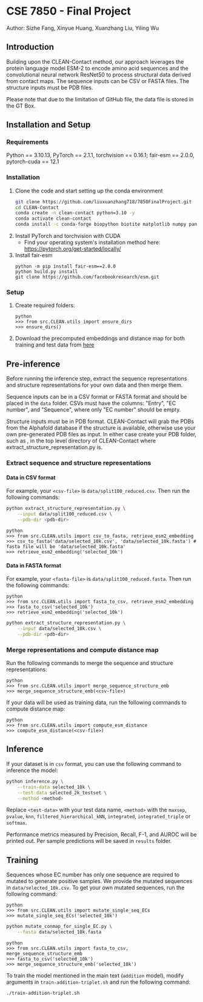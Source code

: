 # CSE 7850 - Final Project

Author: Sizhe Fang, Xinyue Huang, Xuanzhang Liu, Yiling Wu

## Introduction
Building upon the CLEAN-Contact method, our approach leverages the protein language model ESM-2 to encode amino acid sequences and the convolutional neural network ResNet50 to process structural data derived from contact maps. The sequence inputs can be CSV or FASTA files. The structure inputs must be PDB files. 

Please note that due to the limitation of GitHub file, the data file is stored in the GT Box.

## Installation and Setup
### Requirements
Python == 3.10.13, PyTorch == 2.1.1, torchvision == 0.16.1;
fair-esm == 2.0.0, pytorch-cuda == 12.1

### Installation
1. Clone the code and start setting up the conda environment
    ```bash
    git clone https://github.com/liuxuanzhang718/7850FinalProject.git
    cd CLEAN-Contact
    conda create -n clean-contact python=3.10 -y
    conda activate clean-contact
    conda install -c conda-forge biopython biotite matplotlib numpy pandas pyyaml scikit-learn scipy tensorboardx tqdm
    ```
2. Install PyTorch and torchvision with CUDA
   * Find your operating system's installation method here: https://pytorch.org/get-started/locally/
3. Install fair-esm
    ```
    python -m pip install fair-esm==2.0.0
    python build.py install
    git clone https://github.com/facebookresearch/esm.git
    ```
### Setup
1. Create required folders:

    ```
   python
   >>> from src.CLEAN.utils import ensure_dirs
   >>> ensure_dirs()
    ```
2. Download the precomputed embeddings and distance map for both training and test data from 
[here](https://gatech.box.com/s/rimcplz8ldf0y6z254e13eye88jkyw29) 


## Pre-inference

Before running the inference step, extract the sequence representations and structure representations for your own data 
and then merge them. 

Sequence inputs can be in a CSV format or FASTA format and should be placed in the `data` folder. CSVs must have the 
columns: "Entry", "EC number", and "Sequence", where only "EC number" should be empty. 

Structure inputs must be in PDB format. CLEAN-Contact will grab the PDBs from the Alphafold database if the structure 
is available, otherwise use your own pre-generated PDB files as input. In either case create your PDB folder, such 
as <pdb-dir>, in the top level directory of CLEAN-Contact where extract_structure_representation.py is.

### Extract sequence and structure representations
#### Data in CSV format

For example, your `<csv-file>` is `data/split100_reduced.csv`. Then run the following commands: 

```bash
python extract_structure_representation.py \
    --input data/split100_reduced.csv \
    --pdb-dir <pdb-dir> 
```

```
python
>>> from src.CLEAN.utils import csv_to_fasta, retrieve_esm2_embedding
>>> csv_to_fasta('data/selected_10k.csv', 'data/selected_10k.fasta') # fasta file will be 'data/selected_10k.fasta'
>>> retrieve_esm2_embedding('selected_10k')
```

#### Data in FASTA format

For example, your `<fasta-file>` is `data/split100_reduced.fasta`. Then run the following commands:

```
python
>>> from src.CLEAN.utils import fasta_to_csv, retrieve_esm2_embedding
>>> fasta_to_csv('selected_10k')
>>> retrieve_esm2_embedding('selected_10k')
```

```bash
python extract_structure_representation.py \
    --input data/selected_10k.csv \
    --pdb-dir <pdb-dir> 
```

### Merge representations and compute distance map

Run the following commands to merge the sequence and structure representations:

```
python
>>> from src.CLEAN.utils import merge_sequence_structure_emb
>>> merge_sequence_structure_emb(<csv-file>)
```

If your data will be used as training data, run the following commands to compute distance map:

```
python
>>> from src.CLEAN.utils import compute_esm_distance
>>> compute_esm_distance(<csv-file>)
```

## Inference

If your dataset is in `csv` format, you can use the following command to inference the model:

```bash
python inference.py \
    --train-data selected_10k \
    --test-data selected_2k_testset \
    --method <method>
```

Replace `<test-data>` with your test data name, `<method>` with the `maxsep`, `pvalue`, `knn`, `filtered_hierarchical_kNN`, `integrated`, `integrated_triple` or `softmax`.

Performance metrics measured by Precision, Recall, F-1, and AUROC will be printed out. Per sample predictions will be saved in `results` folder.

## Training

Sequences whose EC number has only one sequence are required to mutated to generate positive samples. We provide the mutated sequences in `data/selected_10k.csv`. To get your own mutated sequences, run the following command:

```
python
>>> from src.CLEAN.utils import mutate_single_seq_ECs
>>> mutate_single_seq_ECs('selected_10k')
```

```bash
python mutate_conmap_for_single_EC.py \
    --fasta data/selected_10k.fasta 
```

```
python
>>> from src.CLEAN.utils import fasta_to_csv, merge_sequence_structure_emb
>>> fasta_to_csv('selected_10k')
>>> merge_sequence_structure_emb('selected_10k')
```

To train the model mentioned in the main text (`addition` model), modify arguments in `train-addition-triplet.sh` and run the following command:

```bash
./train-addition-triplet.sh
```

